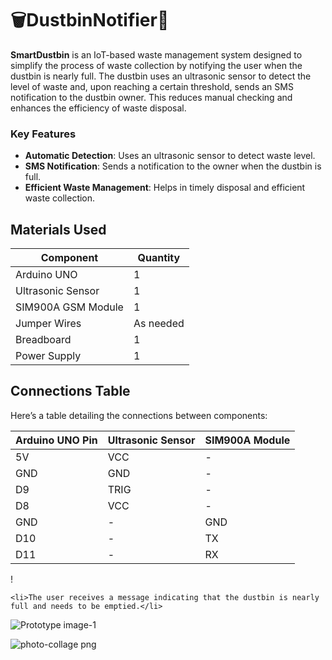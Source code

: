 
<!DOCTYPE html>
<html lang="en">
<head>
    <meta charset="UTF-8">
    <meta name="viewport" content="width=device-width, initial-scale=1.0">
</head>
<body>

<h1>🗑️DustbinNotifier📳</h1>

<p><strong>SmartDustbin</strong> is an IoT-based waste management system designed to simplify the process of waste collection by notifying the user when the dustbin is nearly full. The dustbin uses an ultrasonic sensor to detect the level of waste and, upon reaching a certain threshold, sends an SMS notification to the dustbin owner. This reduces manual checking and enhances the efficiency of waste disposal.</p>

<h3>Key Features</h3>
<ul>
    <li><strong>Automatic Detection</strong>: Uses an ultrasonic sensor to detect waste level.</li>
    <li><strong>SMS Notification</strong>: Sends a notification to the owner when the dustbin is full.</li>
    <li><strong>Efficient Waste Management</strong>: Helps in timely disposal and efficient waste collection.</li>
</ul>

<h2>Materials Used</h2>
<table>
    <thead>
        <tr>
            <th>Component</th>
            <th>Quantity</th>
        </tr>
    </thead>
    <tbody>
        <tr>
            <td>Arduino UNO</td>
            <td>1</td>
        </tr>
        <tr>
            <td>Ultrasonic Sensor</td>
            <td>1</td>
        </tr>
        <tr>
            <td>SIM900A GSM Module</td>
            <td>1</td>
        </tr>
        <tr>
            <td>Jumper Wires</td>
            <td>As needed</td>
        </tr>
        <tr>
            <td>Breadboard</td>
            <td>1</td>
        </tr>
        <tr>
            <td>Power Supply</td>
            <td>1</td>
        </tr>
    </tbody>
</table>

<h2>Connections Table</h2>
<p>Here’s a table detailing the connections between components:</p>

<table>
    <thead>
        <tr>
            <th>Arduino UNO Pin</th>
            <th>Ultrasonic Sensor</th>
            <th>SIM900A Module</th>
        </tr>
    </thead>
    <tbody>
        <tr>
            <td>5V</td>
            <td>VCC</td>
            <td>-</td>
        </tr>
        <tr>
            <td>GND</td>
            <td>GND</td>
            <td>-</td>
        </tr>
        <tr>
            <td>D9</td>
            <td>TRIG</td>
            <td>-</td>
        </tr>
        <tr>
            <td>D8</td>
            <td>VCC</td>
            <td>-</td>
        </tr>
        <tr>
            <td>GND</td>
            <td>-</td>
            <td>GND</td>
        </tr>
        <tr>
            <td>D10</td>
            <td>-</td>
            <td>TX</td>
        </tr>
        <tr>
            <td>D11</td>
            <td>-</td>
            <td>RX</td>
        </tr>
    </tbody>
</table>!

    <li>The user receives a message indicating that the dustbin is nearly full and needs to be emptied.</li>
</ol>

</body>
</html>

![Prototype image-1](https://github.com/user-attachments/assets/2dee6875-f009-4ada-abe7-af68e33c6c3a)

![photo-collage png](https://github.com/user-attachments/assets/e4eab5a5-0595-45c6-9958-b4f11420db39)
